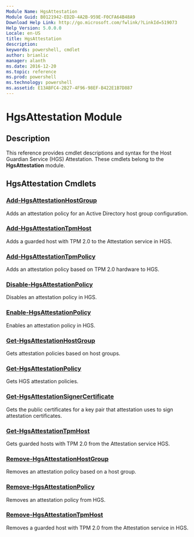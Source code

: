 ```yaml
---
Module Name: HgsAttestation
Module Guid: B0121942-ED2D-4A2B-959E-F0CFA64B48A9
Download Help Link: http://go.microsoft.com/fwlink/?LinkId=519073
Help Version: 5.0.0.0
Locale: en-US
title: HgsAttestation
description: 
keywords: powershell, cmdlet
author: brianlic
manager: alanth
ms.date: 2016-12-20
ms.topic: reference
ms.prod: powershell
ms.technology: powershell
ms.assetid: E13ABFC4-2B27-4F96-98EF-B422E1B7D887
---
```


# HgsAttestation Module
## Description
This reference provides cmdlet descriptions and syntax for the Host Guardian Service (HGS) Attestation. These cmdlets belong to the **HgsAttestation** module.

## HgsAttestation Cmdlets
### [Add-HgsAttestationHostGroup](./Add-HgsAttestationHostGroup.md)
Adds an attestation policy for an Active Directory host group configuration.

### [Add-HgsAttestationTpmHost](./Add-HgsAttestationTpmHost.md)
Adds a guarded host with TPM 2.0 to the Attestation service in HGS.

### [Add-HgsAttestationTpmPolicy](./Add-HgsAttestationTpmPolicy.md)
Adds an attestation policy based on TPM 2.0 hardware to HGS.

### [Disable-HgsAttestationPolicy](./Disable-HgsAttestationPolicy.md)
Disables an attestation policy in HGS.

### [Enable-HgsAttestationPolicy](./Enable-HgsAttestationPolicy.md)
Enables an attestation policy in HGS.

### [Get-HgsAttestationHostGroup](./Get-HgsAttestationHostGroup.md)
Gets attestation policies based on host groups.

### [Get-HgsAttestationPolicy](./Get-HgsAttestationPolicy.md)
Gets HGS attestation policies.

### [Get-HgsAttestationSignerCertificate](./Get-HgsAttestationSignerCertificate.md)
Gets the public certificates for a key pair that attestation uses to sign attestation certificates.

### [Get-HgsAttestationTpmHost](./Get-HgsAttestationTpmHost.md)
Gets guarded hosts with TPM 2.0 from the Attestation service HGS.

### [Remove-HgsAttestationHostGroup](./Remove-HgsAttestationHostGroup.md)
Removes an attestation policy based on a host group.

### [Remove-HgsAttestationPolicy](./Remove-HgsAttestationPolicy.md)
Removes an attestation policy from HGS.

### [Remove-HgsAttestationTpmHost](./Remove-HgsAttestationTpmHost.md)
Removes a guarded host with TPM 2.0 from the Attestation service in HGS.

